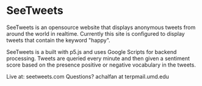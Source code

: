 # SeeTweets
SeeTweets is an opensource website that displays anonymous tweets from around the world in realtime. Currently this site is configured to display tweets that contain the keyword "happy".

SeeTweets is a built with p5.js and uses Google Scripts for backend processing. Tweets are queried every minute and then given a sentiment score based on the presence positive or negative vocabulary in the tweets. 

Live at: seetweets.com
Questions? achalfan at terpmail.umd.edu
